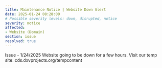 ```yaml
---
title: Maintenance Notice | Website Down Alert
date: 2025-01-24 08:28:00
# Possible severity levels: down, disrupted, notice
severity: notice
affected:
- Website (Domain)
section: issue
resolved: true
---
```

Issue - 1/24/2025
Website going to be down for a few hours. Visit our temp site: cds.dxvprojects.org/tempcontent
